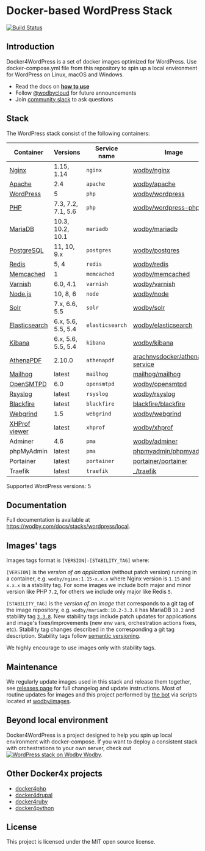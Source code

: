 # Docker-based WordPress Stack

[![Build Status](https://travis-ci.org/wodby/docker4wordpress.svg?branch=master)](https://travis-ci.org/wodby/docker4wordpress)

## Introduction

Docker4WordPress is a set of docker images optimized for WordPress. Use docker-compose.yml file from this repository to spin up a local environment for WordPress on Linux, macOS and Windows. 

* Read the docs on [**how to use**](https://wodby.com/docs/stacks/wordpress/local#usage)
* Follow [@wodbycloud](https://twitter.com/wodbycloud) for future announcements
* Join [community slack](https://slack.wodby.com) to ask questions

## Stack

The WordPress stack consist of the following containers:

| Container       | Versions           | Service name    | Image                              | Default |
| -------------   | ------------------ | ------------    | ---------------------------------- | ------- |
| [Nginx]         | 1.15, 1.14         | `nginx`         | [wodby/nginx]                      | ✓       |
| [Apache]        | 2.4                | `apache`        | [wodby/apache]                     |         |
| [WordPress]     | 5                  | `php`           | [wodby/wordpress]                  | ✓       |
| [PHP]           | 7.3, 7.2, 7.1, 5.6 | `php`           | [wodby/wordpress-php]              |         |
| [MariaDB]       | 10.3, 10.2, 10.1   | `mariadb`       | [wodby/mariadb]                    | ✓       |
| [PostgreSQL]    | 11, 10, 9.x        | `postgres`      | [wodby/postgres]                   |         |
| [Redis]         | 5, 4               | `redis`         | [wodby/redis]                      |         |
| [Memcached]     | 1                  | `memcached`     | [wodby/memcached]                  |         |
| [Varnish]       | 6.0, 4.1           | `varnish`       | [wodby/varnish]                    |         |
| [Node.js]       | 10, 8, 6           | `node`          | [wodby/node]                       |         |
| [Solr]          | 7.x, 6.6, 5.5      | `solr`          | [wodby/solr]                       |         |
| [Elasticsearch] | 6.x, 5.6, 5.5, 5.4 | `elasticsearch` | [wodby/elasticsearch]              |         |
| [Kibana]        | 6.x, 5.6, 5.5, 5.4 | `kibana`        | [wodby/kibana]                     |         |
| [AthenaPDF]     | 2.10.0             | `athenapdf`     | [arachnysdocker/athenapdf-service] |         |
| [Mailhog]       | latest             | `mailhog`       | [mailhog/mailhog]                  | ✓       |
| [OpenSMTPD]     | 6.0                | `opensmtpd`     | [wodby/opensmtpd]                  |         |
| [Rsyslog]       | latest             | `rsyslog`       | [wodby/rsyslog]                    |         |
| [Blackfire]     | latest             | `blackfire`     | [blackfire/blackfire]              |         |
| [Webgrind]      | 1.5                | `webgrind`      | [wodby/webgrind]                   |         |
| [XHProf viewer] | latest             | `xhprof`        | [wodby/xhprof]                     |         |
| Adminer         | 4.6                | `pma`           | [wodby/adminer]                    |         |
| phpMyAdmin      | latest             | `pma`           | [phpmyadmin/phpmyadmin]            |         |
| Portainer       | latest             | `portainer`     | [portainer/portainer]              | ✓       |
| Traefik         | latest             | `traefik`       | [_/traefik]                        | ✓       |

Supported WordPress versions: 5

## Documentation

Full documentation is available at https://wodby.com/docs/stacks/wordpress/local.

## Images' tags

Images tags format is `[VERSION]-[STABILITY_TAG]` where:

`[VERSION]` is the _version of an application_ (without patch version) running in a container, e.g. `wodby/nginx:1.15-x.x.x` where Nginx version is `1.15` and `x.x.x` is a stability tag. For some images we include both major and minor version like PHP `7.2`, for others we include only major like Redis `5`. 

`[STABILITY_TAG]` is the _version of an image_ that corresponds to a git tag of the image repository, e.g. `wodby/mariadb:10.2-3.3.8` has MariaDB `10.2` and stability tag [`3.3.8`](https://github.com/wodby/mariadb/releases/tag/3.3.8). New stability tags include patch updates for applications and image's fixes/improvements (new env vars, orchestration actions fixes, etc). Stability tag changes described in the corresponding a git tag description. Stability tags follow [semantic versioning](https://semver.org/).

We highly encourage to use images only with stability tags.

## Maintenance

We regularly update images used in this stack and release them together, see [releases page](https://github.com/wodby/docker4wordpress/releases) for full changelog and update instructions. Most of routine updates for images and this project performed by [the bot](https://github.com/wodbot) via scripts located at [wodby/images](https://github.com/wodby/images).

## Beyond local environment

Docker4WordPress is a project designed to help you spin up local environment with docker-compose. If you want to deploy a consistent stack with orchestrations to your own server, check out [![WordPress stack on Wodby](https://www.google.com/s2/favicons?domain=wodby.com) Wodby](https://wodby.com/stacks/wordpress).

## Other Docker4x projects

* [docker4php](https://github.com/wodby/docker4php)
* [docker4drupal](https://github.com/wodby/docker4drupal)
* [docker4ruby](https://github.com/wodby/docker4ruby)
* [docker4python](https://github.com/wodby/docker4python)

## License

This project is licensed under the MIT open source license.

[Apache]: https://wodby.com/docs/stacks/wordpress/containers#apache
[AthenaPDF]: https://wodby.com/docs/stacks/wordpress/containers#athenapdf
[Blackfire]: https://wodby.com/docs/stacks/wordpress/containers#blackfire
[Elasticsearch]: https://wodby.com/docs/stacks/elasticsearch
[Kibana]: https://wodby.com/docs/stacks/elasticsearch
[Mailhog]: https://wodby.com/docs/stacks/wordpress/containers#mailhog
[MariaDB]: https://wodby.com/docs/stacks/wordpress/containers#mariadb
[Memcached]: https://wodby.com/docs/stacks/wordpress/containers#memcached
[Nginx]: https://wodby.com/docs/stacks/wordpress/containers#nginx
[Node.js]: https://wodby.com/docs/stacks/wordpress/containers#nodejs
[OpenSMTPD]: https://wodby.com/docs/stacks/wordpress/containers#opensmtpd
[PHP]: https://wodby.com/docs/stacks/wordpress/containers#php
[PostgreSQL]: https://wodby.com/docs/stacks/wordpress/containers#postgresql
[Redis]: https://wodby.com/docs/stacks/wordpress/containers#redis
[Rsyslog]: https://wodby.com/docs/stacks/wordpress/containers#rsyslog
[Solr]: https://wodby.com/docs/stacks/solr
[Varnish]: https://wodby.com/docs/stacks/wordpress/containers#varnish
[Webgrind]: https://wodby.com/docs/stacks/wordpress/containers#webgrind
[Wordpress]: https://wodby.com/docs/stacks/wordpress/containers#php
[XHProf viewer]: https://wodby.com/docs/stacks/php/containers#xhprof-viewer

[_/traefik]: https://hub.docker.com/_/traefik
[arachnysdocker/athenapdf-service]: https://hub.docker.com/r/arachnysdocker/athenapdf-service
[blackfire/blackfire]: https://hub.docker.com/r/blackfire/blackfire
[mailhog/mailhog]: https://hub.docker.com/r/mailhog/mailhog
[phpmyadmin/phpmyadmin]: https://hub.docker.com/r/phpmyadmin/phpmyadmin
[portainer/portainer]: https://hub.docker.com/r/portainer/portainer
[wodby/adminer]: https://github.com/wodby/adminer
[wodby/apache]: https://github.com/wodby/apache
[wodby/elasticsearch]: https://github.com/wodby/elasticsearch
[wodby/kibana]: https://github.com/wodby/kibana
[wodby/mariadb]: https://github.com/wodby/mariadb
[wodby/memcached]: https://github.com/wodby/memcached
[wodby/nginx]: https://github.com/wodby/nginx
[wodby/node]: https://github.com/wodby/node
[wodby/opensmtpd]: https://github.com/wodby/opensmtpd
[wodby/postgres]: https://github.com/wodby/postgres
[wodby/redis]: https://github.com/wodby/redis
[wodby/rsyslog]: https://github.com/wodby/rsyslog
[wodby/solr]: https://github.com/wodby/solr
[wodby/varnish]: https://github.com/wodby/varnish
[wodby/webgrind]: https://hub.docker.com/r/wodby/webgrind
[wodby/wordpress-php]: https://github.com/wodby/wordpress-php
[wodby/wordpress]: https://github.com/wodby/wordpress
[wodby/xhprof]: https://github.com/wodby/xhprof
